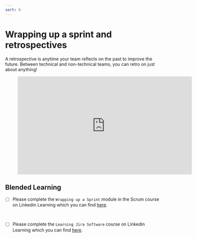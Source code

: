 ```yaml
---
sort: 6
---
```


# Wrapping up a sprint and retrospectives

A retrospective is anytime your team reflects on the past to improve the future.
Between technical and non-technical teams, you can retro on just about anything!

<!-- blank line -->
<figure class="video_container">
<iframe width="560" height="315" src="https://www.youtube.com/embed/dJNCHvqKljU" title="YouTube video player" frameborder="0" allow="accelerometer; autoplay; clipboard-write; encrypted-media; gyroscope; picture-in-picture" allowfullscreen></iframe>
</figure>
<!-- blank line -->



## Blended  Learning

- [ ] Please complete the ```Wrapping up a Sprint``` module in the Scrum course on
Linkedin Learning which you can find [here](https://www.linkedin.com/learning/scrum-the-basics).
<br>

- [ ] Please complete the ```Learning Jira Software``` course on
Linkedin Learning which you can find [here](https://www.linkedin.com/learning/learning-jira-software-2019/).
